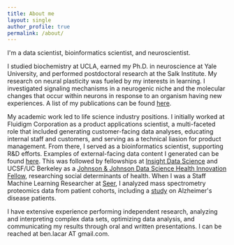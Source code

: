 ```yaml
---
title: About me
layout: single
author_profile: true
permalink: /about/
---
```


I'm a data scientist, bioinformatics scientist, and neuroscientist.

I studied biochemistry at UCLA, earned my Ph.D. in neuroscience at Yale University, and performed postdoctoral research at the Salk Institute. My research on neural plasticity was fueled by my interests in learning. I investigated signaling mechanisms in a neurogenic niche and the molecular changes that occur within neurons in response to an organism having new experiences. A list of my publications can be found [here](https://scholar.google.com/citations?user=wGG8V78AAAAJ&hl=en).

My academic work led to life science industry positions. I initially worked at Fluidigm Corporation as a product applications scientist, a multi-faceted role that included generating customer-facing data analyses, educating internal staff and customers, and serving as a technical liasion for product management. From there, I served as a bioinformatics scientist, supporting R&D efforts. Examples of external-facing data content I generated can be found [here](https://benslack19.github.io/projects/5_professional_projects/). This was followed by fellowships at [Insight Data Science](https://www.insightdatascience.com) and UCSF/UC Berkeley as a [Johnson & Johnson Data Science Health Innovation Fellow](https://innovateforhealth.berkeley.edu), researching social determinants of health. When I was a Staff Machine Learning Researcher at [Seer](https://seer.bio), I analyzed mass spectrometry proteomics data from patient cohorts, including a [study](https://www.biorxiv.org/content/10.1101/2024.01.05.574446v1) on Alzheimer's disease patients.

I have extensive experience performing independent research, analyzing and interpreting complex data sets, optimizing data analysis, and communicating my results through oral and written presentations. I can be reached at ben.lacar AT gmail.com.